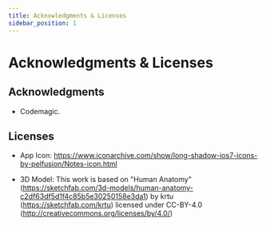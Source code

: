 ```yaml
---
title: Acknowledgments & Licenses
sidebar_position: 1
---
```


# Acknowledgments & Licenses

## Acknowledgments

- Codemagic.

## Licenses

- App Icon: https://www.iconarchive.com/show/long-shadow-ios7-icons-by-pelfusion/Notes-icon.html

- 3D Model: This work is based on "Human Anatomy" (https://sketchfab.com/3d-models/human-anatomy-c2df63df5d1f4c85b5e30250158e3da1) by krtu (https://sketchfab.com/krtu) licensed under CC-BY-4.0 (http://creativecommons.org/licenses/by/4.0/)
